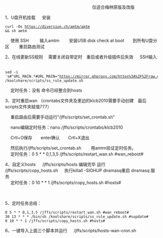    　      　      　      　      　      　   　      　      　      　      　      　      　      　      　      　      仅适合梅林原版及改版   

1、U盘开机挂载
   　   安装 <pre><code class="language-html">curl -Os https://diversion.ch/amtm/amtm && sh amtm</code></pre>
   　   使用 SSH 　　 输入amtm　　  安装USB disk check at boot　　到所有U盘分区 　　重启路由测试



2、在线更新SS规则 　需要关闭自带定时　重启或者升级插件后失效
     　   SSH输入
   　      　   <pre><code class="language-html">sed -i 's#^URL_MAIN.*#URL_MAIN="https://mirror.ghproxy.com/https%3A%2F%2Fraw.githubusercontent.com%2Fqxzg%2FActions%2F3.0%2Ffancyss_rules"#g' /koolshare/scripts/ss_rule_update.sh</code></pre>
   　   定时任务：没有  命令已经整合到hosts


3、定时重启wan （crontabs文件夹及里边的klcb2010需要手动创建　最后scripts文件夹赋值777）

   　   重启路由后需要手动运行"/jffs/scripts/set_crontab.sh"　　

   　   nano编辑定时任务：nano /jffs/scripts/crontabs/klcb2010
 
   　   Crtl+O保存　　enter确认　　Crtl+X退出

   　   然后执行/jffs/scripts/set_crontab.sh 　　用amtm验证定时任务。
   　  
   　   定时任务：0 5 * * 0,1,3,5 /jffs/scripts/restart_wan.sh #wan_reboot#

4、自定义hosts 
   　   /jffs/scripts/hosts   编辑完毕  运行 /jffs/scripts/copy_hosts.sh
   　   执行killall -SIGHUP dnsmasq重启 dnsmasq 服务  
   　   定时任务：0 10 * * 1 /jffs/scripts/copy_hosts.sh #hosts#

   　  

5、定时任务总结：

<pre><code class="language-html">0 5 * * 0,1,3,5 /jffs/scripts/restart_wan.sh #wan_reboot#
30 13 * * * /bin/sh /koolshare/scripts/ss_rule_update.sh #supdate#
0 10 * * 1 /jffs/scripts/copy_hosts.sh #hosts#</code></pre>


6、一键导入上面三个脚本并运行
   　   /jffs/scripts/hosts-wan-cron.sh
